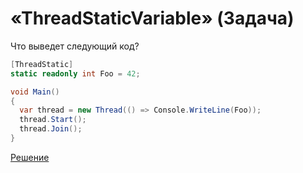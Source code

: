 # «ThreadStaticVariable» (Задача)

Что выведет следующий код?

```cs
[ThreadStatic]
static readonly int Foo = 42;

void Main()
{
  var thread = new Thread(() => Console.WriteLine(Foo));
  thread.Start();
  thread.Join();
}
```

[Решение](./ThreadStaticVariable-S.md)
